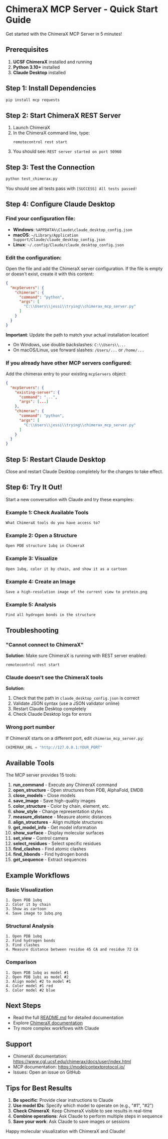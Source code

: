 # ChimeraX MCP Server - Quick Start Guide

Get started with the ChimeraX MCP Server in 5 minutes!

## Prerequisites

1. **UCSF ChimeraX** installed and running
2. **Python 3.10+** installed
3. **Claude Desktop** installed

## Step 1: Install Dependencies

```bash
pip install mcp requests
```

## Step 2: Start ChimeraX REST Server

1. Launch ChimeraX
2. In the ChimeraX command line, type:
   ```
   remotecontrol rest start
   ```
3. You should see: `REST server started on port 50960`

## Step 3: Test the Connection

```bash
python test_chimerax.py
```

You should see all tests pass with `[SUCCESS] All tests passed!`

## Step 4: Configure Claude Desktop

### Find your configuration file:

- **Windows**: `%APPDATA%\Claude\claude_desktop_config.json`
- **macOS**: `~/Library/Application Support/Claude/claude_desktop_config.json`
- **Linux**: `~/.config/Claude/claude_desktop_config.json`

### Edit the configuration:

Open the file and add the ChimeraX server configuration. If the file is empty or doesn't exist, create it with this content:

```json
{
  "mcpServers": {
    "chimerax": {
      "command": "python",
      "args": [
        "C:\\Users\\jessi\\trying\\chimerax_mcp_server.py"
      ]
    }
  }
}
```

**Important**: Update the path to match your actual installation location!

- On Windows, use double backslashes: `C:\\Users\\...`
- On macOS/Linux, use forward slashes: `/Users/...` or `/home/...`

### If you already have other MCP servers configured:

Add the chimerax entry to your existing `mcpServers` object:

```json
{
  "mcpServers": {
    "existing-server": {
      "command": "...",
      "args": [...]
    },
    "chimerax": {
      "command": "python",
      "args": [
        "C:\\Users\\jessi\\trying\\chimerax_mcp_server.py"
      ]
    }
  }
}
```

## Step 5: Restart Claude Desktop

Close and restart Claude Desktop completely for the changes to take effect.

## Step 6: Try It Out!

Start a new conversation with Claude and try these examples:

### Example 1: Check Available Tools
```
What ChimeraX tools do you have access to?
```

### Example 2: Open a Structure
```
Open PDB structure 1ubq in ChimeraX
```

### Example 3: Visualize
```
Open 1ubq, color it by chain, and show it as a cartoon
```

### Example 4: Create an Image
```
Save a high-resolution image of the current view to protein.png
```

### Example 5: Analysis
```
Find all hydrogen bonds in the structure
```

## Troubleshooting

### "Cannot connect to ChimeraX"

**Solution**: Make sure ChimeraX is running with REST server enabled:
```
remotecontrol rest start
```

### Claude doesn't see the ChimeraX tools

**Solution**:
1. Check that the path in `claude_desktop_config.json` is correct
2. Validate JSON syntax (use a JSON validator online)
3. Restart Claude Desktop completely
4. Check Claude Desktop logs for errors

### Wrong port number

If ChimeraX starts on a different port, edit `chimerax_mcp_server.py`:
```python
CHIMERAX_URL = "http://127.0.0.1:YOUR_PORT"
```

## Available Tools

The MCP server provides 15 tools:

1. **run_command** - Execute any ChimeraX command
2. **open_structure** - Open structures from PDB, AlphaFold, EMDB
3. **close_models** - Close models
4. **save_image** - Save high-quality images
5. **color_structure** - Color by chain, element, etc.
6. **show_style** - Change representation styles
7. **measure_distance** - Measure atomic distances
8. **align_structures** - Align multiple structures
9. **get_model_info** - Get model information
10. **show_surface** - Display molecular surfaces
11. **set_view** - Control camera
12. **select_residues** - Select specific residues
13. **find_clashes** - Find atomic clashes
14. **find_hbonds** - Find hydrogen bonds
15. **get_sequence** - Extract sequences

## Example Workflows

### Basic Visualization
```
1. Open PDB 1ubq
2. Color it by chain
3. Show as cartoon
4. Save image to 1ubq.png
```

### Structural Analysis
```
1. Open PDB 1ubq
2. Find hydrogen bonds
3. Find clashes
4. Measure distance between residue 45 CA and residue 72 CA
```

### Comparison
```
1. Open PDB 1ubq as model #1
2. Open PDB 1ubi as model #2
3. Align model #2 to model #1
4. Color model #1 red
5. Color model #2 blue
```

## Next Steps

- Read the full [README.md](README.md) for detailed documentation
- Explore [ChimeraX documentation](https://www.cgl.ucsf.edu/chimerax/docs/user/index.html)
- Try more complex workflows with Claude

## Support

- ChimeraX documentation: https://www.cgl.ucsf.edu/chimerax/docs/user/index.html
- MCP documentation: https://modelcontextprotocol.io/
- Issues: Open an issue on GitHub

## Tips for Best Results

1. **Be specific**: Provide clear instructions to Claude
2. **Use model IDs**: Specify which model to operate on (e.g., "#1", "#2")
3. **Check ChimeraX**: Keep ChimeraX visible to see results in real-time
4. **Combine operations**: Ask Claude to perform multiple steps in sequence
5. **Save your work**: Ask Claude to save images or sessions

Happy molecular visualization with ChimeraX and Claude!

